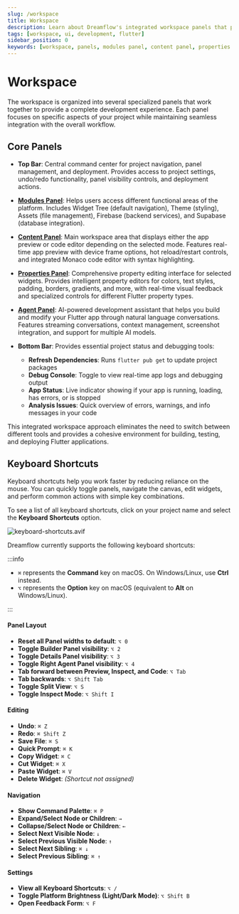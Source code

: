 ```yaml
---
slug: /workspace
title: Workspace
description: Learn about Dreamflow's integrated workspace panels that provide a complete Flutter development environment with specialized tools for building, testing and deploying applications
tags: [workspace, ui, development, flutter]
sidebar_position: 0
keywords: [workspace, panels, modules panel, content panel, properties panel, agent panel, flutter development, dreamflow interface, development environment]
---
```


# Workspace

The workspace is organized into several specialized panels that work together to provide a complete development experience. Each panel focuses on specific aspects of your project while maintaining seamless integration with the overall workflow.

## Core Panels

- **Top Bar**: Central command center for project navigation, panel management, and deployment. Provides access to project settings, undo/redo functionality, panel visibility controls, and deployment actions.

- **[Modules Panel](modules-panel/widget-panel.md)**: Helps users access different functional areas of the platform. Includes Widget Tree (default navigation), Theme (styling), Assets (file management), Firebase (backend services), and Supabase (database integration).

- **[Content Panel](../workspace/content-panel.md)**: Main workspace area that displays either the app preview or code editor depending on the selected mode. Features real-time app preview with device frame options, hot reload/restart controls, and integrated Monaco code editor with syntax highlighting.

- **[Properties Panel](../workspace/properties-panel.md)**: Comprehensive property editing interface for selected widgets. Provides intelligent property editors for colors, text styles, padding, borders, gradients, and more, with real-time visual feedback and specialized controls for different Flutter property types.

- **[Agent Panel](../workspace/agent-panel.md)**: AI-powered development assistant that helps you build and modify your Flutter app through natural language conversations. Features streaming conversations, context management, screenshot integration, and support for multiple AI models.

- **Bottom Bar**: Provides essential project status and debugging tools:
  - **Refresh Dependencies**: Runs `flutter pub get` to update project packages
  - **Debug Console**: Toggle to view real-time app logs and debugging output
  - **App Status**: Live indicator showing if your app is running, loading, has errors, or is stopped
  - **Analysis Issues**: Quick overview of errors, warnings, and info messages in your code


This integrated workspace approach eliminates the need to switch between different tools and provides a cohesive environment for building, testing, and deploying Flutter applications.

## Keyboard Shortcuts

Keyboard shortcuts help you work faster by reducing reliance on the mouse. You can quickly toggle panels, navigate the canvas, edit widgets, and perform common actions with simple key combinations.

To see a list of all keyboard shortcuts, click on your project name and select the **Keyboard Shortcuts** option.

![keyboard-shortcuts.avif](imgs/keyboard-shortcuts.avif)

Dreamflow currently supports the following keyboard shortcuts:

:::info

- `⌘` represents the **Command** key on macOS. On Windows/Linux, use **Ctrl** instead.
- `⌥` represents the **Option** key on macOS (equivalent to **Alt** on Windows/Linux).

:::

#### Panel Layout

- **Reset all Panel widths to default**: `⌥ 0`
- **Toggle Builder Panel visibility**: `⌥ 2`
- **Toggle Details Panel visibility**: `⌥ 3`
- **Toggle Right Agent Panel visibility**: `⌥ 4`
- **Tab forward between Preview, Inspect, and Code**: `⌥ Tab`
- **Tab backwards**: `⌥ Shift Tab`
- **Toggle Split View**: `⌥ S`
- **Toggle Inspect Mode**: `⌥ Shift I`

#### Editing

- **Undo**: `⌘ Z`
- **Redo**: `⌘ Shift Z`
- **Save File**: `⌘ S`
- **Quick Prompt**: `⌘ K`
- **Copy Widget**: `⌘ C`
- **Cut Widget**: `⌘ X`
- **Paste Widget**: `⌘ V`
- **Delete Widget**: *(Shortcut not assigned)*

#### Navigation

- **Show Command Palette**: `⌘ P`
- **Expand/Select Node or Children**: `→`
- **Collapse/Select Node or Children**: `←`
- **Select Next Visible Node**: `↓`
- **Select Previous Visible Node**: `↑`
- **Select Next Sibling**: `⌘ ↓`
- **Select Previous Sibling**: `⌘ ↑`

#### Settings

- **View all Keyboard Shortcuts**: `⌥ /`
- **Toggle Platform Brightness (Light/Dark Mode)**: `⌥ Shift B`
- **Open Feedback Form**: `⌥ F`